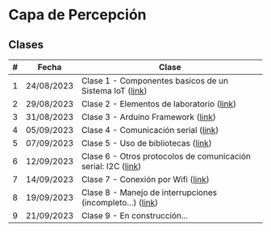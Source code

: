 # Capa de Percepción

## Clases 

|#|Fecha|Clase|
|---|---|---|
|1|24/08/2023|Clase 1 - Componentes basicos de un Sistema IoT ([link](dia1/README.md))|
|2|29/08/2023|Clase 2 - Elementos de laboratorio ([link](dia2/README.md))|
|3|31/08/2023|Clase 3 - Arduino Framework ([link](dia3/README.md))|
|4|05/09/2023|Clase 4 - Comunicación serial ([link](dia4/README.md))|
|5|07/09/2023|Clase 5 - Uso de bibliotecas ([link](dia5/README.md))|
|6|12/09/2023|Clase 6 - Otros protocolos de comunicación serial: I2C ([link](dia6/README.md))|
|7|14/09/2023|Clase 7 - Conexión por Wifi ([link](dia7/README.md))|
|8|19/09/2023|Clase 8 - Manejo de interrupciones (incompleto...) ([link](dia8/README.md))|
|9|21/09/2023|Clase 9 - En construcción...|
